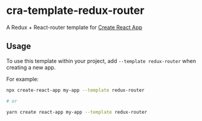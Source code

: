 # cra-template-redux-router

A Redux + React-router template for [Create React App](https://github.com/facebook/create-react-app)

## Usage

To use this template within your project, add `--template redux-router` when creating a new app.

For example:

```sh
npx create-react-app my-app --template redux-router

# or

yarn create react-app my-app --template redux-router
```
